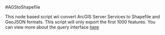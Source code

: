 #AGStoShapefile

This node based script wii convert ArcGIS Server Services to Shapefile and GeoJSON formats.  This script will only export the first 1000 features.  You can view more about the query interface [here](http://resources.arcgis.com/en/help/arcgis-rest-api/index.html#//02r3000000r1000000)
